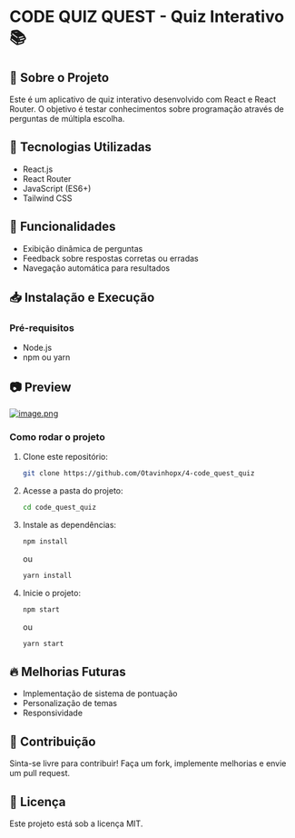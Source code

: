 # CODE QUIZ QUEST - Quiz Interativo 📚

## 📌 Sobre o Projeto
Este é um aplicativo de quiz interativo desenvolvido com React e React Router. O objetivo é testar conhecimentos sobre programação através de perguntas de múltipla escolha.

## 🚀 Tecnologias Utilizadas
- React.js
- React Router
- JavaScript (ES6+)
- Tailwind CSS

## 🎯 Funcionalidades
- Exibição dinâmica de perguntas
- Feedback sobre respostas corretas ou erradas
- Navegação automática para resultados

## 📥 Instalação e Execução
### Pré-requisitos
- Node.js
- npm ou yarn

## 📷 Preview

[![image.png](https://i.postimg.cc/rwCSYcn7/image.png)](https://postimg.cc/hXvzXFq0)

### Como rodar o projeto
1. Clone este repositório:
   ```bash
   git clone https://github.com/Otavinhopx/4-code_quest_quiz
   ```
2. Acesse a pasta do projeto:
   ```bash
   cd code_quest_quiz
   ```
3. Instale as dependências:
   ```bash
   npm install
   ```
   ou
   ```bash
   yarn install
   ```
4. Inicie o projeto:
   ```bash
   npm start
   ```
   ou
   ```bash
   yarn start
   ```

## 🔥 Melhorias Futuras
- Implementação de sistema de pontuação
- Personalização de temas
- Responsividade

## 🤝 Contribuição
Sinta-se livre para contribuir! Faça um fork, implemente melhorias e envie um pull request.

## 📜 Licença
Este projeto está sob a licença MIT.

